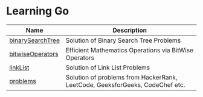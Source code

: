 # Learning Go

|  Name  | Description |
|  ----- | ----------- |
| [binarySearchTree](https://github.com/iamniting/golang/tree/master/binarySearchTree) | Solution of Binary Search Tree Problems |
| [bitwiseOperators](https://github.com/iamniting/golang/tree/master/bitwiseOperators) | Efficient Mathematics Operations via BitWise Operators |
| [linkList](https://github.com/iamniting/golang/tree/master/linkList) | Solution of Link List Problems |
| [problems](https://github.com/iamniting/golang/tree/master/problems) | Solution of problems from HackerRank, LeetCode, GeeksforGeeks, CodeChef etc. |

